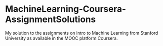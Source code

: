 # MachineLearning-Coursera-AssignmentSolutions
My solution to the assignments on Intro to Machine Learning from Stanford University as available in the MOOC platform Coursera. 
